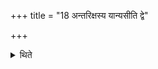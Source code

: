 +++
title = "18 अन्तरिक्षस्य यान्यसीति द्वे"

+++

<details><summary>थिते</summary>

अन्तरिक्षस्य यान्यसीति द्वे संयान्यौ १८
</details>
